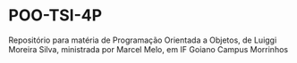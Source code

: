 # POO-TSI-4P
Repositório para matéria de Programação Orientada a Objetos, de Luiggi Moreira Silva, ministrada por Marcel Melo, em IF Goiano Campus Morrinhos 
